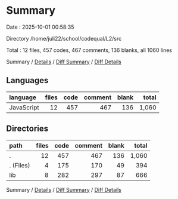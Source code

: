 # Summary

Date : 2025-10-01 00:58:35

Directory /home/juli22/school/codequal/L2/src

Total : 12 files,  457 codes, 467 comments, 136 blanks, all 1060 lines

Summary / [Details](details.md) / [Diff Summary](diff.md) / [Diff Details](diff-details.md)

## Languages
| language | files | code | comment | blank | total |
| :--- | ---: | ---: | ---: | ---: | ---: |
| JavaScript | 12 | 457 | 467 | 136 | 1,060 |

## Directories
| path | files | code | comment | blank | total |
| :--- | ---: | ---: | ---: | ---: | ---: |
| . | 12 | 457 | 467 | 136 | 1,060 |
| . (Files) | 4 | 175 | 170 | 49 | 394 |
| lib | 8 | 282 | 297 | 87 | 666 |

Summary / [Details](details.md) / [Diff Summary](diff.md) / [Diff Details](diff-details.md)